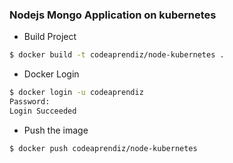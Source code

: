 
### Nodejs Mongo Application on kubernetes

- Build Project

```bash
$ docker build -t codeaprendiz/node-kubernetes .  
```

- Docker Login

```bash
$ docker login -u codeaprendiz                  
Password: 
Login Succeeded
```

- Push the image

```bash
$ docker push codeaprendiz/node-kubernetes                                    
```